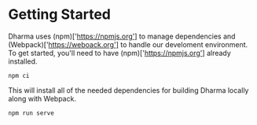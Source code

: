 # Getting Started

Dharma uses (npm)['https://npmjs.org'] to manage dependencies and (Webpack)['https://weboack.org'] to handle our develoment environment. To get started, you'll need to have
(npm)['https://npmjs.org'] already installed.

```
npm ci
```

This will install all of the needed dependencies for building Dharma locally along with Webpack.

```
npm run serve
```
